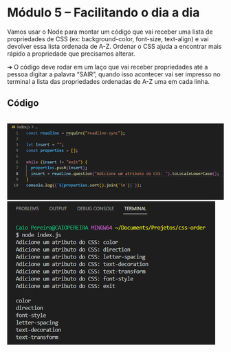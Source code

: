 # Módulo 5 – Facilitando o dia a dia

Vamos usar o Node para montar um código que vai receber uma lista de
propriedades de CSS (ex: background-color, font-size, text-align) e vai devolver
essa lista ordenada de A-Z. Ordenar o CSS ajuda a encontrar mais rápido a
propriedade que precisamos alterar. <br>

➔ O código deve rodar em um laço que vai receber propriedades até a
pessoa digitar a palavra “SAIR”, quando isso acontecer vai ser impresso
no terminal a lista das propriedades ordenadas de A-Z uma em cada linha.

<h2>Código</h2> <br>

<img src="https://raw.githubusercontent.com/caaiopereira/css-order/main/img/index-js.PNG" />

 <br>
 
 <img src="https://raw.githubusercontent.com/caaiopereira/css-order/main/img/code-exit.PNG" />
